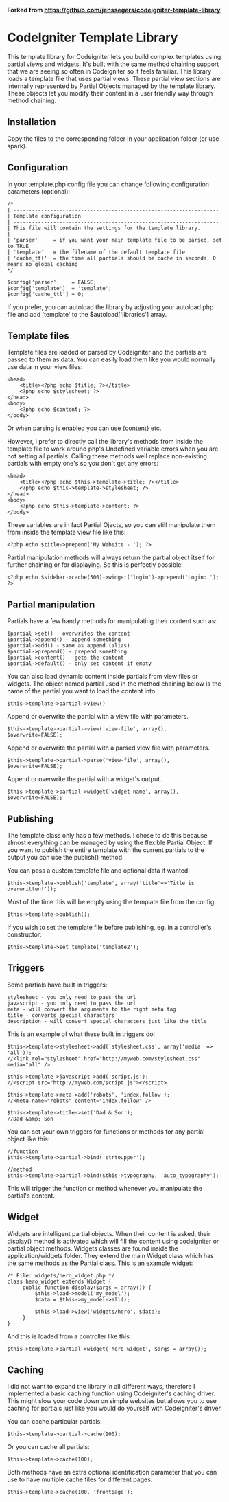 **Forked from https://github.com/jenssegers/codeigniter-template-library**

CodeIgniter Template Library
============================

This template library for Codeigniter lets you build complex templates using partial views and widgets. It's built with the same method chaining support that we are seeing so often in Codeigniter so it feels familiar. This library loads a template file that uses partial views. These partial view sections are internally represented by Partial Objects managed by the template library. These objects let you modify their content in a user friendly way through method chaining.

Installation
------------

Copy the files to the corresponding folder in your application folder (or use spark).

Configuration
-------------

In your template.php config file you can change following configuration parameters (optional):

    /*
    | -------------------------------------------------------------------
    | Template configuration
    | -------------------------------------------------------------------
    | This file will contain the settings for the template library.
    |
    | 'parser'     = if you want your main template file to be parsed, set to TRUE
    | 'template'   = the filename of the default template file
    | 'cache_ttl'  = the time all partials should be cache in seconds, 0 means no global caching
    */

    $config['parser']    = FALSE;
    $config['template']  = 'template';
    $config['cache_ttl'] = 0;

If you prefer, you can autoload the library by adjusting your autoload.php file and add 'template' to the $autoload['libraries'] array.
    
Template files
--------------

Template files are loaded or parsed by Codeigniter and the partials are passed to them as data. You can easily load them like you would normally use data in your view files:

    <head>
        <title><?php echo $title; ?></title>
        <?php echo $stylesheet; ?>
    </head>
    <body>
        <?php echo $content; ?>
    </body>

Or when parsing is enabled you can use {content} etc.

However, I prefer to directly call the library's methods from inside the template file to work around php's Undefined variable errors when you are not setting all partials. Calling these methods well replace non-existing partials with empty one's so you don't get any errors:

    <head>
        <title><?php echo $this->template->title; ?></title>
        <?php echo $this->template->stylesheet; ?>
    </head>
    <body>
        <?php echo $this->template->content; ?>
    </body>

These variables are in fact Partial Ojects, so you can still manipulate them from inside the template view file like this:

    <?php echo $title->prepend('My Website - '); ?>

Partial manipulation methods will always return the partial object itself for further chaining or for displaying. So this is perfectly possible:

    <?php echo $sidebar->cache(500)->widget('login')->prepend('Login: '); ?>

Partial manipulation
--------------------

Partials have a few handy methods for manipulating their content such as:

    $partial->set() - overwrites the content
    $partial->append() - append something
    $partial->add() - same as append (alias)
    $partial->prepend() - prepend something
    $partial->content() - gets the content
    $partial->default() - only set content if empty

You can also load dynamic content inside partials from view files or widgets. The object named partial used in the method chaining below is the name of the partial you want to load the content into.

    $this->template->partial->view()

Append or overwrite the partial with a view file with parameters.

    $this->template->partial->view('view-file', array(), $overwrite=FALSE);

Append or overwrite the partial with a parsed view file with parameters.

    $this->template->partial->parse('view-file', array(), $overwrite=FALSE);

Append or overwrite the partial with a widget's output.

    $this->template->partial->widget('widget-name', array(), $overwrite=FALSE);

Publishing
----------

The template class only has a few methods. I chose to do this because almost everything can be managed by using the flexible Partial Object. If you want to publish the entire template with the current partials to the output you can use the publish() method.

You can pass a custom template file and optional data if wanted:

    $this->template->publish('template', array('title'=>'Title is overwritten!'));

Most of the time this will be empty using the template file from the config:

    $this->template->publish();
    
If you wish to set the template file before publishing, eg. in a controller's constructor:

    $this->template->set_template('template2');
    
Triggers
--------

Some partials have built in triggers:

    stylesheet - you only need to pass the url
    javascript - you only need to pass the url
    meta - will convert the arguments to the right meta tag
    title - converts special characters
    description - will convert special characters just like the title

This is an example of what these built in triggers do:

    $this->template->stylesheet->add('stylesheet.css', array('media' => 'all'));
    //<link rel="stylesheet" href="http://myweb.com/stylesheet.css" media="all" />
     
    $this->template->javascript->add('script.js');
    //<script src="http://myweb.com/script.js"></script>
     
    $this->template->meta->add('robots', 'index,follow');
    //<meta name="robots" content="index,follow" />
     
    $this->template->title->set('Dad & Son');
    //Dad &amp; Son

You can set your own triggers for functions or methods for any partial object like this:

    //function
    $this->template->partial->bind('strtoupper');
     
    //method
    $this->template->partial->bind($this->typography, 'auto_typography');

This will trigger the function or method whenever you manipulate the partial's content.


Widget
------

Widgets are intelligent partial objects. When their content is asked, their display() method is activated which will fill the content using codeigniter or partial object methods. Widgets classes are found inside the application/widgets folder. They extend the main Widget class which has the same methods as the Partial class. This is an example widget:

    /* File: widgets/hero_widget.php */
    class hero_widget extends Widget {
         public function display($args = array()) {
             $this->load->model('my_model');
             $data = $this->my_model->all();
     
             $this->load->view('widgets/hero', $data);
         }
    }

And this is loaded from a controller like this:

    $this->template->partial->widget('hero_widget', $args = array());

    
Caching
-------

I did not want to expand the library in all different ways, therefore I implemented a basic caching function using Codeigniter's caching driver. This might slow your code down on simple websites but allows you to use caching for partials just like you would do yourself with Codeigniter's driver.

You can cache particular partials:

    $this->template->partial->cache(100);

Or you can cache all partials:

    $this->template->cache(100);

Both methods have an extra optional identification parameter that you can use to have multiple cache files for different pages:

    $this->template->cache(100, 'frontpage');
